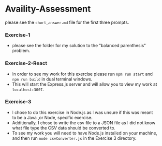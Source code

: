 # Availity-Assessment

please see the ```short_answer.md``` file for the first three prompts.

  ### Exercise-1 
   - please see the folder for my solution to the "balanced parenthesis" problem.
  ### Exercise-2-React
   - In order to see my work for this exercise please run ```npm run start``` and ```npm run build``` in dual terminal windows.
   - This will start the Express.js server and will allow you to view my work at ```localhost:3007```.
  ### Exercise-3
   - I chose to do this exercise in Node.js as I was unsure if this was meant to be a Java ,or Node, specific exercise. 
   - Additionally, I chose to write the csv file to a JSON file as I did not know what file type the CSV data should be converted to. 
   - To see my work you will need to have Node.js installed on your machine, and then run ```node csvConverter.js``` in the Exercise 3  directory.

 
